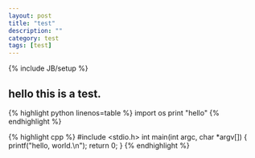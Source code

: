 ```yaml
---
layout: post
title: "test"
description: ""
category: test
tags: [test]
---
```

{% include JB/setup %}


## hello this is a test.
{% highlight python linenos=table %}
import os
print "hello"
{% endhighlight %}

{% highlight cpp %}
#include <stdio.h>
int main(int argc, char *argv[])
{
    printf("hello, world.\n");
    return 0;
}
{% endhighlight %}